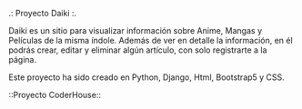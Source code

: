 .: Proyecto Daiki :.

Daiki es un sitio para visualizar información sobre Anime, Mangas y Películas de la misma índole.
Además de ver en detalle la información, en él podrás crear, editar y eliminar algún artículo, con solo registrarte a la página.

Este proyecto ha sido creado en Python, Django, Html, Bootstrap5 y CSS.

::Proyecto CoderHouse::